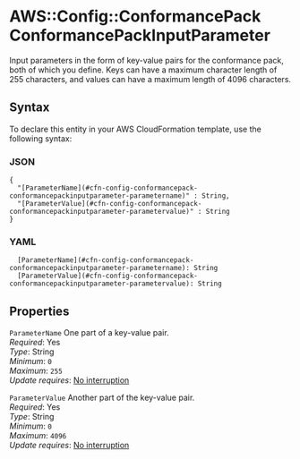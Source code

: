 # AWS::Config::ConformancePack ConformancePackInputParameter<a name="aws-properties-config-conformancepack-conformancepackinputparameter"></a>

Input parameters in the form of key\-value pairs for the conformance pack, both of which you define\. Keys can have a maximum character length of 255 characters, and values can have a maximum length of 4096 characters\.

## Syntax<a name="aws-properties-config-conformancepack-conformancepackinputparameter-syntax"></a>

To declare this entity in your AWS CloudFormation template, use the following syntax:

### JSON<a name="aws-properties-config-conformancepack-conformancepackinputparameter-syntax.json"></a>

```
{
  "[ParameterName](#cfn-config-conformancepack-conformancepackinputparameter-parametername)" : String,
  "[ParameterValue](#cfn-config-conformancepack-conformancepackinputparameter-parametervalue)" : String
}
```

### YAML<a name="aws-properties-config-conformancepack-conformancepackinputparameter-syntax.yaml"></a>

```
  [ParameterName](#cfn-config-conformancepack-conformancepackinputparameter-parametername): String
  [ParameterValue](#cfn-config-conformancepack-conformancepackinputparameter-parametervalue): String
```

## Properties<a name="aws-properties-config-conformancepack-conformancepackinputparameter-properties"></a>

`ParameterName` <a name="cfn-config-conformancepack-conformancepackinputparameter-parametername"></a>
One part of a key\-value pair\.  
_Required_: Yes  
_Type_: String  
_Minimum_: `0`  
_Maximum_: `255`  
_Update requires_: [No interruption](https://docs.aws.amazon.com/AWSCloudFormation/latest/UserGuide/using-cfn-updating-stacks-update-behaviors.html#update-no-interrupt)

`ParameterValue` <a name="cfn-config-conformancepack-conformancepackinputparameter-parametervalue"></a>
Another part of the key\-value pair\.  
_Required_: Yes  
_Type_: String  
_Minimum_: `0`  
_Maximum_: `4096`  
_Update requires_: [No interruption](https://docs.aws.amazon.com/AWSCloudFormation/latest/UserGuide/using-cfn-updating-stacks-update-behaviors.html#update-no-interrupt)
